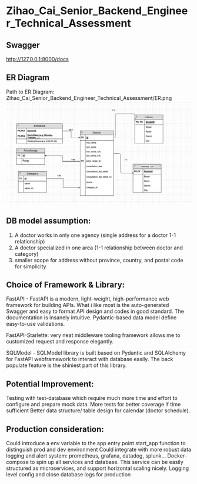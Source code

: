 # Zihao_Cai_Senior_Backend_Engineer_Technical_Assessment

## Swagger
http://127.0.0.1:8000/docs

## ER Diagram
Path to ER Diagram: Zihao_Cai_Senior_Backend_Engineer_Technical_Assessment/ER.png
![er.png](er.png)
## DB model assumption:
1. A doctor works in only one agency (single address for a doctor 1-1 relationship)
2. A doctor specialized in one area (1-1 relationship between doctor and category)
3. smaller scope for address without province, country, and postal code for simplicity


## Choice of Framework & Library:
FastAPI - FastAPI is a modern, light-weight, high-performance  web framework for building APIs.
What i like most is the auto-generated Swagger and easy to format API design and codes in good standard.
The documentation is insanely intuitive. Pydantic-based data model define easy-to-use validations.

FastAPI-Starlette: very neat middleware tooling framework allows me to customized
request and response elegantly.

SQLModel - SQLModel library is built based on Pydantic and SQLAlchemy 
for FastAPI webframework to interact with database easily.
The back populate feature is the shiniest part of this library.

## Potential Improvement:
Testing with test-database which require much more time and effort to configure and prepare mock data.
More tests for better coverage if time sufficient
Better data structure/ table design for calendar (doctor schedule).

## Production consideration:
Could introduce a env variable to the app entry point start_app function to distinguish prod and dev environment
Could integrate with more robust data logging and alert system: prometheus, grafana, datadog, splunk...
Docker-compose to spin up all services and database. 
This service can be easily structured as microservices, and support horizontal scaling nicely.
Logging level config and close database logs for production
